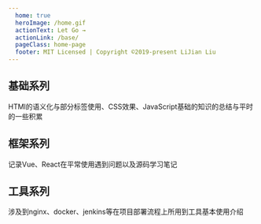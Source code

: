 ```yaml
---
  home: true
  heroImage: /home.gif
  actionText: Let Go →
  actionLink: /base/
  pageClass: home-page
  footer: MIT Licensed | Copyright ©2019-present LiJian Liu
---
```


<div class="features">
  <div class="feature">
    <h2>基础系列</h2>
    <p>
      HTMl的语义化与部分标签使用、CSS效果、JavaScript基础的知识的总结与平时的一些积累
    </p>
  </div>
  <div class="feature">
    <h2>框架系列</h2>
    <p>
      记录Vue、React在平常使用遇到问题以及源码学习笔记
    </p>
  </div>
  <div class="feature">
    <h2>工具系列</h2>
    <p>
      涉及到nginx、docker、jenkins等在项目部署流程上所用到工具基本使用介绍
    </p>
  </div>
</div>

